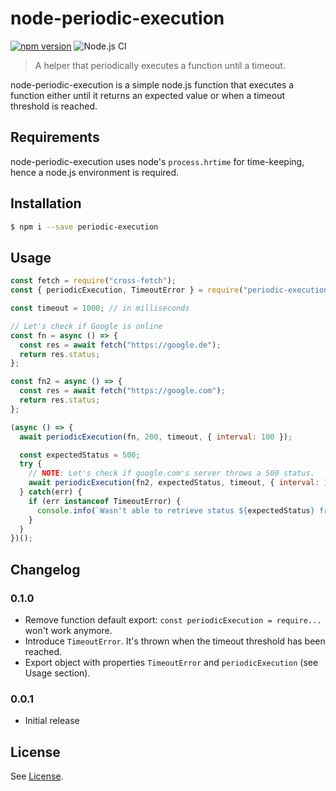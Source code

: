 # node-periodic-execution

[![npm version](https://badge.fury.io/js/periodic-execution.svg)](https://badge.fury.io/js/periodic-execution) ![Node.js CI](https://github.com/TimDaub/node-periodic-execution/workflows/Node.js%20CI/badge.svg)

> A helper that periodically executes a function until a timeout.

node-periodic-execution is a simple node.js function that executes a
function either until it returns an expected value or when a
timeout threshold is reached.

## Requirements

node-periodic-execution uses node's `process.hrtime` for time-keeping, hence a
node.js environment is required.

## Installation

```bash
$ npm i --save periodic-execution
```

## Usage

```js
const fetch = require("cross-fetch");
const { periodicExecution, TimeoutError } = require("periodic-execution");

const timeout = 1000; // in milliseconds

// Let's check if Google is online
const fn = async () => {
  const res = await fetch("https://google.de");
  return res.status;
};

const fn2 = async () => {
  const res = await fetch("https://google.com");
  return res.status;
};

(async () => {
  await periodicExecution(fn, 200, timeout, { interval: 100 });

  const expectedStatus = 500;
  try {
    // NOTE: Let's check if google.com's server throws a 500 status.
    await periodicExecution(fn2, expectedStatus, timeout, { interval: 100 });
  } catch(err) {
    if (err instanceof TimeoutError) {
      console.info(`Wasn't able to retrieve status ${expectedStatus} from URL`);
    }
  }
})();
```

## Changelog

### 0.1.0

- Remove function default export: `const periodicExecution = require...` won't
  work anymore.
- Introduce `TimeoutError`. It's thrown when the timeout threshold has been
  reached.
- Export object with properties `TimeoutError` and `periodicExecution` (see
  Usage section).

### 0.0.1

- Initial release

## License

See [License](./LICENSE).
